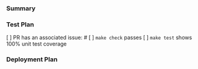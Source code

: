 ### Summary

<!-- What's this change about? -->

### Test Plan

<!-- How did you test your change? -->

[ ] PR has an associated issue: #
[ ] `make check` passes
[ ] `make test` shows 100% unit test coverage

### Deployment Plan

<!-- Any special instructions around deployment? -->
